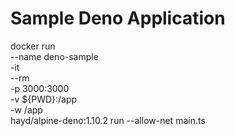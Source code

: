 # Sample Deno Application

docker run \
 --name deno-sample \
 -it \
 --rm \
 -p 3000:3000 \
 -v ${PWD}:/app \
 -w /app \
 hayd/alpine-deno:1.10.2 run --allow-net main.ts

